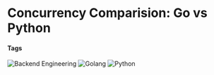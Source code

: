 # Concurrency Comparision: Go vs Python




#### Tags

<a>
<img alt="Backend Engineering" src="https://img.shields.io/badge/Backend_Engineering-8A2BE2" />
<a>
<img alt="Golang" src="https://img.shields.io/badge/Golang-8A2BE2" />
<a>
<img alt="Python" src="https://img.shields.io/badge/Python-8A2BE2" />
